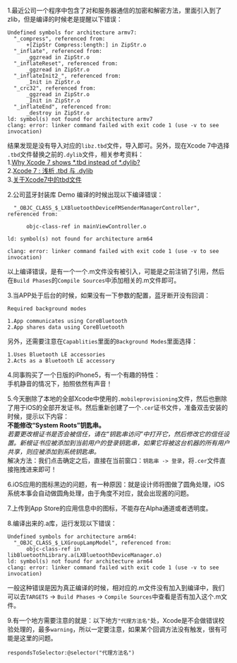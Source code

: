 
1.最近公司一个程序中包含了对和服务器通信的加密和解密方法，里面引入到了zlib，但是编译的时候老是提醒以下错误：  
```
Undefined symbols for architecture armv7:
  "_compress", referenced from:
      +[ZipStr Compress:length:] in ZipStr.o
  "_inflate", referenced from:
      _ggzread in ZipStr.o
  "_inflateReset", referenced from:
      _ggzread in ZipStr.o
  "_inflateInit2_", referenced from:
      _Init in ZipStr.o
  "_crc32", referenced from:
      _ggzread in ZipStr.o
      _Init in ZipStr.o
  "_inflateEnd", referenced from:
      _destroy in ZipStr.o
ld: symbol(s) not found for architecture armv7
clang: error: linker command failed with exit code 1 (use -v to see invocation)
```

结果发现是没有导入对应的`libz.tbd`文件，导入即可。另外，现在Xcode 7中选择 `.tbd`文件替换之前的`.dylib`文件，相关参考资料：  
1.[Why Xcode 7 shows *.tbd instead of *.dylib?](http://stackoverflow.com/questions/31450690/why-xcode-7-shows-tbd-instead-of-dylib)  
2.[Xcode 7 : 浅析 .tbd 与 .dylib](http://www.meniny.cn/2015/09/22/00-00-01-iOS_Xcode_7_tbd/)  
3.[关于Xcode7中的tbd文件](http://www.cocoachina.com/ios/20160506/16141.html)



2.公司蓝牙封装库 Demo 编译的时候出现以下编译错误：

```
  "_OBJC_CLASS_$_LXBluetoothDeviceFMSenderManagerController", referenced from:

      objc-class-ref in mainViewController.o

ld: symbol(s) not found for architecture arm64

clang: error: linker command failed with exit code 1 (use -v to see invocation)
```

以上编译错误，是有一个一个.m文件没有被引入，可能是之前注销了引用，然后在`Build Phases`的`Compile Sources`中添加相关的.m文件即可。

3.当APP处于后台的时候，如果没有一下参数的配置，蓝牙断开没有回调：

```
Required background modes

1.App communicates using CoreBluetooth
2.App shares data using CoreBluetooth
```

另外，还需要注意在`Capablities`里面的`Background Modes`里面选择：
```
1.Uses Bluetooth LE accessories
2.Acts as a Bluetooth LE accessory
```

4.同事购买了一个日版的iPhone5，有一个有趣的特性：  
手机静音的情况下，拍照依然有声音！

5.今天删除了本地的全部Xcode中使用的`.mobileprovisioning`文件，然后也删除了用于iOS的全部开发证书。然后重新创建了一个`.cer`证书文件，准备双击安装的时候，提示以下内容：  
**不能修改“System Roots”钥匙串。**  
*若要更改根证书是否会被信任，请在“钥匙串访问”中打开它，然后修改它的信任设置。新根证书应被添加到当前用户的登录钥匙串，如果它将被这台机器的所有用户共享，则应被添加到系统钥匙串。*  
解决方法：我们点击确定之后，直接在当前窗口：`钥匙串 -> 登录`，将`.cer`文件直接拖拽进来即可！


6.iOS应用的图标黑边的问题，有一种原因：就是设计师将图做了圆角处理，iOS系统本事会自动做圆角处理，由于角度不对应，就会出现酱的问题。

7.上传到App Store的应用信息中的图标，不能存在Alpha通道或者透明度。


8.编译出来的.a库，运行发现以下错误：

```
Undefined symbols for architecture arm64:
  "_OBJC_CLASS_$_LXGroupLampModel", referenced from:
      objc-class-ref in libBluetoothLibrary.a(LXBluetoothDeviceManager.o)
ld: symbol(s) not found for architecture arm64
clang: error: linker command failed with exit code 1 (use -v to see invocation)
```

一般这种错误是因为真正编译的时候，相对应的.m文件没有加入到编译中，我们可以去`TARGETS` -> `Build Phases` -> `Compile Sources`中查看是否有加入这个.m文件。

9.有一个地方需要注意的就是：以下地方`"代理方法名"`处，Xcode是不会做错误校验处理的，最多`warning`，所以一定要注意，如果某个回调方法没有触发，很有可能是这里的问题。

```
respondsToSelector:@selector("代理方法名")
```
